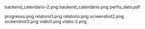 backend_calendário-2.png
backend_calendário.png
perfis_data.pdf

progresso.png
relatorio1.png
relatorio.png
screenshot2.png
screenshot3.png
video1.png
video-2.png
